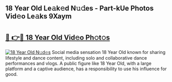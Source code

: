 ## 18 Year Old Le𝚊k𝚎d N𝚞𝚍es - Part-kUe Photos Vid𝚎o Le𝚊ks 9Xaym

# <h2><a href="http://fbf4djb.evod.top/?m=18+Year+Old">🔗 👉🔴 18 Year Old Vid𝚎o Ph𝚘t𝚘s</a></h2>

[![18 Year Old N𝚞d𝚎s](https://i.imgur.com/8V9OHl7.gif)](http://fbf4djb.evod.top/?m=18+Year+Old)
Social media sensation 18 Year Old known for sharing lifestyle and dance content, including solo and collaborative dance performances and vlogs. A public figure like 18 Year Old, with a large platform and a captive audience, has a responsibility to use his influence for good. 
